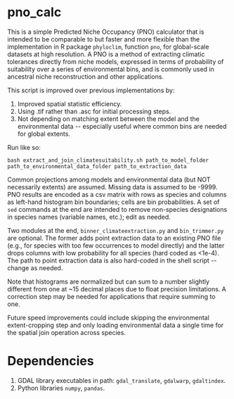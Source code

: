 # pno_calc
This is a simple Predicted Niche Occupancy (PNO) calculator that is intended to be comparable to but faster and more flexible than the implementation in R package `phyloclim`, function `pno`, for global-scale datasets at high resolution. A PNO is a method of extracting climatic tolerances directly from niche models, expressed in terms of probability of suitability over a series of environmental bins, and is commonly used in ancestral niche reconstruction and other applications.

This script is improved over previous implementations by:
1. Improved spatial statistic efficiency.
2. Using .tif rather than .asc for initial processing steps.
3. Not depending on matching extent between the model and the environmental data -- especially useful where common bins are needed for global extents.


Run like so:
```
bash extract_and_join_climatesuitability.sh path_to_model_folder path_to_environmental_data_folder path_to_extraction_data
```

Common projections among models and environmental data (but NOT necessarily extents) are assumed. Missing data is assumed to be -9999. PNO results are encoded as a csv matrix with rows as species and columns as left-hand histogram bin boundaries; cells are bin probabilities. A set of `sed` commands at the end are intended to remove non-species designations in species names (variable names, etc.); edit as needed.

Two modules at the end, `binner_climateextraction.py` and `bin_trimmer.py` are optional. The former adds point extraction data to an existing PNO file (e.g., for species with too few occurrences to model directly) and the latter drops columns with low probability for all species (hard coded as <1e-4). The path to point extraction data is also hard-coded in the shell script -- change as needed.

Note that histograms are normalized but can sum to a number slightly different from one at ~15 decimal places due to float precision limitations. A correction step may be needed for applications that require summing to one.

Future speed improvements could include skipping the environmental extent-cropping step and only loading environmental data a single time for the spatial join operation across species.

# Dependencies
1. GDAL library executables in path: `gdal_translate`, `gdalwarp`, `gdaltindex`.
2. Python libraries `numpy`, `pandas`.
